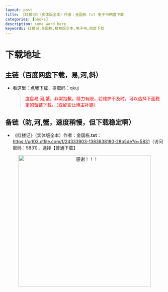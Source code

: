 ```yaml
---
layout: post
title: 《红楼记》（实体版全本）作者：金国栋 txt 电子书网盘下载
categories: [books]
description: some word here
keywords: 红楼记,金国栋,精校版全本,电子书,网盘下载
---
```


# 下载地址

## 主链（百度网盘下载，易,河,斜）

- 看这里：[点我下载](https://pan.baidu.com/s/1iMXUbSbtZQZjDcqDmnWUyw?pwd=qkuj)，提取码：qkuj

  > <p style="color:red" >度盘易,河,蟹，非常抱歉。精力有限，若维护不及时，可以选择下面稳定的备链下载。（或留言让博主补链）</p>

## 备链（防,河,蟹，速度稍慢，但下载稳定啊）

- 《红楼记》（实体版全本）作者：金国栋.**txt**：<https://url03.ctfile.com/f/24333903-1383838180-28b5de?p=5831>（访问密码：5831），选择【普通下载】

<div align="center"><img src="https://pic.imgdb.cn/item/6707df6bd29ded1a8ce37031.gif" alt="感谢！！！" width="420px" height="auto"/></div>
